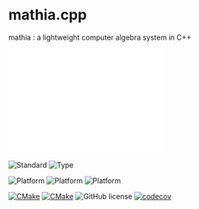 # mathia.cpp

mathia : a lightweight computer algebra system in C++

![mathia](./mathia.svg)

![Standard](https://img.shields.io/badge/c%2B%2B-17/20-blue.svg)
![Type](https://img.shields.io/badge/type-macro--free-blue)

![Platform](https://img.shields.io/badge/platform-linux-blue)
![Platform](https://img.shields.io/badge/platform-osx-blue)
![Platform](https://img.shields.io/badge/platform-win-blue)

[![CMake](https://github.com/BowenFu/mathia.cpp/actions/workflows/cmake.yml/badge.svg)](https://github.com/BowenFu/mathia.cpp/actions/workflows/cmake.yml)
[![CMake](https://github.com/BowenFu/mathia.cpp/actions/workflows/sanitizers.yml/badge.svg)](https://github.com/BowenFu/mathia.cpp/actions/workflows/sanitizers.yml)
![GitHub license](https://img.shields.io/github/license/BowenFu/mathia.cpp.svg)
[![codecov](https://codecov.io/gh/BowenFu/matchit.cpp/branch/main/graph/badge.svg?token=G5B0RE6THD)](https://codecov.io/gh/BowenFu/mathia.cpp)
